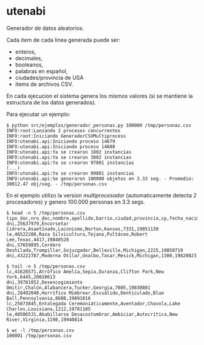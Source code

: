 utenabi
=======

Generador de datos aleatorios.

Cada item de cada linea generada puede ser:

- enteros,
- decimales,
- booleanos,
- palabras en español,
- ciudades/provincia de USA
- items de archivos CSV.

En cada ejecucion el sistema genera los mismos valores (si se mantiene la estructura de los datos generados).

Para ejecutar un ejemplo:

	$ python src/ejemplos/generador_personas.py 100000 /tmp/personas.csv 
	INFO:root:Lanzando 2 procesos concurrentes
	INFO:root:Iniciando GeneradorCSVMultiprocess
	INFO:utenabi.api:Iniciando proceso 14679
	INFO:utenabi.api:Iniciando proceso 14680
	INFO:utenabi.api:Ya se crearon 1802 instancias
	INFO:utenabi.api:Ya se crearon 3802 instancias
	INFO:utenabi.api:Ya se crearon 97801 instancias
	(...)
	INFO:utenabi.api:Ya se crearon 99801 instancias
	INFO:utenabi.api:Se generaron 100000 objetos en 3.33 seg. - Promedio: 30012.47 obj/seg. - /tmp/personas.csv

En el ejemplo utilizo la version *multiprocesador* (automaticamente detecta 2 procesadores)
y genero 100.000 personas en 3.3 segs.

	$ head -n 5 /tmp/personas.csv
	tipo_doc,nro_doc,nombre,apellido,barrio,ciudad,provincia,cp,fecha_nacimiento
	dni,25637979,Encorsetar Cidrera,Asaetinado,Laconismo,Norton,Kansas,7331,19851130
	le,46522288,Raza Silvicultura,Tejano,Pultáceo,Robert Lee,Texas,4417,19840528
	dni,57659895,Cordero Deshilada,Trompillar,Sojuzgador,Belleville,Michigan,2225,19850719
	dni,43222787,Moderna Otilar,Unalbo,Tasar,Mesick,Michigan,1300,19820823
	
	$ tail -n 5 /tmp/personas.csv
	lc,41628571,Atrófico Amelía,Sepia,Duranza,Clifton Park,New York,6445,20010613
	dni,39781852,Desencogimiento Omitir,Chalón,Alabancera,Tucker,Georgia,7085,19830801
	dni,28492040,Horrífico Mimbrear,Escuálido,Denticulado,Blue Ball,Pennsylvania,8688,19891016
	lc,25073845,Entalegada Ceremoniáticamente,Aventador,Chavola,Lake Charles,Louisiana,1212,19781105
	le,40506531,Ababillarse Desacostumbrar,Ambiciar,Autocrítica,New River,Virginia,1198,19940814
	
	$ wc -l /tmp/personas.csv 
	100001 /tmp/personas.csv


